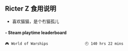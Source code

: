 ## Ricter Z 食用说明
- 喜欢猫猫，是个冇猫孤儿

<!-- steam-box start -->
#### - Steam playtime leaderboard
```text
🎮 World of Warships                 🕘 140 hrs 22 mins
```
<!-- Powered by https://github.com/YouEclipse/steam-box . -->
<!-- steam-box end -->
